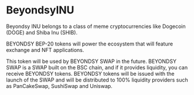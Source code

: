 # BeyondsyINU

Beyondsy INU belongs to a class of meme cryptocurrencies like Dogecoin (DOGE) and Shiba Inu (SHIB). 

BEYONDSY BEP-20 tokens will power the ecosystem that will feature exchange and NFT applications. 

This token will be used by BEYONDSY SWAP in the future. BEYONDSY SWAP is a SWAP built on the BSC chain, and if it provides liquidity, you can receive BEYONDSY tokens. BEYONDSY tokens will be issued with the launch of the SWAP and will be distributed to 100% liquidity providers such as PanCakeSwap, SushiSwap and Uniswap.
